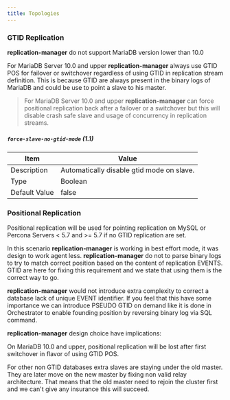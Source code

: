```yaml
---
title: Topologies
---
```


### GTID Replication

**replication-manager**  do not support MariaDB version lower than 10.0

For MariaDB Server 10.0 and upper **replication-manager** always use GTID POS for failover or switchover regardless of using GTID in replication stream definition. This is because GTID are always present in the binary logs of MariaDB and could be use to point a slave to his master.

>For MariaDB Server 10.0 and upper **replication-manager** can force positional replication back after a failover or a switchover but this will disable crash safe slave and usage of concurrency in replication streams.    

##### `force-slave-no-gtid-mode` (1.1)

| Item          | Value |
| ----          | ----- |
| Description   | Automatically disable gtid mode on slave. |
| Type          | Boolean |
| Default Value | false |

### Positional Replication

Positional replication will be used for pointing replication on MySQL or Percona Servers < 5.7 and >= 5.7 if no GTID replication are set.

In this scenario **replication-manager** is working in best effort mode, it was design to work agent less. **replication-manager** do not to parse binary logs to try to match correct position based on the content of replication EVENTS. GTID are here for fixing this requirement and we state that using them is the correct way to go.  

**replication-manager** would not introduce extra complexity to correct a database lack of unique EVENT identifier. If you feel that this have some importance we can introduce PSEUDO GTID on demand like it is done in Orchestrator to enable founding position by reversing binary log via SQL command.

**replication-manager** design choice have implications:

On MariaDB 10.0 and upper, positional replication will be lost after first switchover in flavor of using GTID POS.

For other non GTID databases extra slaves are staying under the old master. They are later move on the new master by fixing non valid relay architecture. That means that the old master need to rejoin the cluster first and we can't give any insurance this will succeed.
